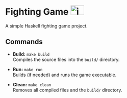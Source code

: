 # Fighting Game <img width="42" height="30" alt="image" src="https://github.com/user-attachments/assets/f1a107e5-e191-4a43-b9cd-2831ecc161b9" />




A simple Haskell fighting game project.

## Commands

- **Build:** `make build`  
  Compiles the source files into the `build/` directory.

- **Run:** `make run`  
  Builds (if needed) and runs the game executable.

- **Clean:** `make clean`  
  Removes all compiled files and the `build/` directory.
